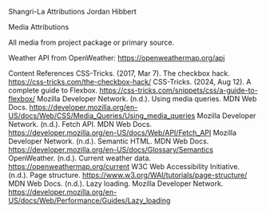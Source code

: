Shangri-La Attributions
Jordan Hibbert

Media Attributions

All media from project package or primary source.

Weather API from OpenWeather: https://openweathermap.org/api

Content References
CSS-Tricks. (2017, Mar 7). The checkbox hack. https://css-tricks.com/the-checkbox-hack/
CSS-Tricks. (2024, Aug 12). A complete guide to Flexbox. https://css-tricks.com/snippets/css/a-guide-to-flexbox/
Mozilla Developer Network. (n.d.). Using media queries. MDN Web Docs. https://developer.mozilla.org/en-US/docs/Web/CSS/Media_Queries/Using_media_queries
Mozilla Developer Network. (n.d.). Fetch API. MDN Web Docs. https://developer.mozilla.org/en-US/docs/Web/API/Fetch_API
Mozilla Developer Network. (n.d.). Semantic HTML. MDN Web Docs. https://developer.mozilla.org/en-US/docs/Glossary/Semantics
OpenWeather. (n.d.). Current weather data. https://openweathermap.org/current
W3C Web Accessibility Initiative. (n.d.). Page structure. https://www.w3.org/WAI/tutorials/page-structure/
MDN Web Docs. (n.d.). Lazy loading. Mozilla Developer Network. https://developer.mozilla.org/en-US/docs/Web/Performance/Guides/Lazy_loading
